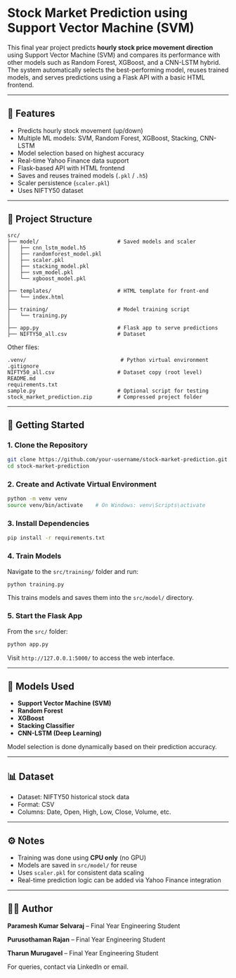 # Stock Market Prediction using Support Vector Machine (SVM)

This final year project predicts **hourly stock price movement direction** using Support Vector Machine (SVM) and compares its performance with other models such as Random Forest, XGBoost, and a CNN-LSTM hybrid. The system automatically selects the best-performing model, reuses trained models, and serves predictions using a Flask API with a basic HTML frontend.

---

## 🔧 Features

- Predicts hourly stock movement (up/down)
- Multiple ML models: SVM, Random Forest, XGBoost, Stacking, CNN-LSTM
- Model selection based on highest accuracy
- Real-time Yahoo Finance data support
- Flask-based API with HTML frontend
- Saves and reuses trained models (`.pkl` / `.h5`)
- Scaler persistence (`scaler.pkl`)
- Uses NIFTY50 dataset

---

## 📁 Project Structure

```
src/
├── model/                         # Saved models and scaler
│   ├── cnn_lstm_model.h5
│   ├── randomforest_model.pkl
│   ├── scaler.pkl
│   ├── stacking_model.pkl
│   ├── svm_model.pkl
│   └── xgboost_model.pkl
│
├── templates/                     # HTML template for front-end
│   └── index.html
│
├── training/                      # Model training script
│   └── training.py
│
├── app.py                         # Flask app to serve predictions
├── NIFTY50_all.csv                # Dataset
```

Other files:

```
.venv/                              # Python virtual environment
.gitignore
NIFTY50_all.csv                    # Dataset copy (root level)
README.md
requirements.txt
sample.py                          # Optional script for testing
stock_market_prediction.zip        # Compressed project folder
```

---

## 🚀 Getting Started

### 1. Clone the Repository

```bash
git clone https://github.com/your-username/stock-market-prediction.git
cd stock-market-prediction
```

### 2. Create and Activate Virtual Environment

```bash
python -m venv venv
source venv/bin/activate    # On Windows: venv\Scripts\activate
```

### 3. Install Dependencies

```bash
pip install -r requirements.txt
```

### 4. Train Models

Navigate to the `src/training/` folder and run:

```bash
python training.py
```

This trains models and saves them into the `src/model/` directory.

### 5. Start the Flask App

From the `src/` folder:

```bash
python app.py
```

Visit `http://127.0.0.1:5000/` to access the web interface.

---

## 🧠 Models Used

- **Support Vector Machine (SVM)**
- **Random Forest**
- **XGBoost**
- **Stacking Classifier**
- **CNN-LSTM (Deep Learning)**

Model selection is done dynamically based on their prediction accuracy.

---

## 📊 Dataset

- Dataset: NIFTY50 historical stock data
- Format: CSV
- Columns: Date, Open, High, Low, Close, Volume, etc.

---

## ⚙️ Notes

- Training was done using **CPU only** (no GPU)
- Models are saved in `src/model/` for reuse
- Uses `scaler.pkl` for consistent data scaling
- Real-time prediction logic can be added via Yahoo Finance integration

---


## 👨‍💻 Author

**Paramesh Kumar Selvaraj** – Final Year Engineering Student

**Purusothaman Rajan** – Final Year Engineering Student

**Tharun Murugavel** – Final Year Engineering Student  

For queries, contact via LinkedIn or email.